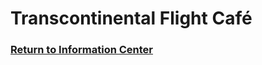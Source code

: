 # Transcontinental Flight Café

### [Return to Information Center](https://github.com/mollyjones2023/ghibli-simulacrum/blob/main/2-ghibli-grand-warehouse/warehouse.md)
